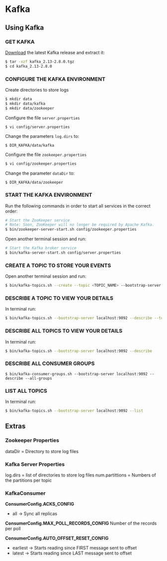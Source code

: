 # Kafka

## Using Kafka

### GET KAFKA

[Download](http://kafka.apache.org/downloads) the latest Kafka release and extract it:
```bash
$ tar -xzf kafka_2.13-2.8.0.tgz
$ cd kafka_2.13-2.8.0
```

### CONFIGURE THE KAFKA ENVIRONMENT

Create directories to store logs
```bash
$ mkdir data
$ mkdir data/kafka
$ mkdir data/zookeeper
```

Configure the file `server.properties`
```bash
$ vi config/server.properties
```

Change the parameters `log.dirs` to:
```
$ DIR_KAFKA/data/kafka
```

Configure the file `zookeeper.properties`
```bash
$ vi config/zookeeper.properties
```

Change the parameter `dataDir` to:
```
$ DIR_KAFKA/data/zookeeper
```

### START THE KAFKA ENVIRONMENT

Run the following commands in order to start all services in the correct order:
```bash
# Start the ZooKeeper service
# Note: Soon, ZooKeeper will no longer be required by Apache Kafka.
$ bin/zookeeper-server-start.sh config/zookeeper.properties
```

Open another terminal session and run:
```bash
# Start the Kafka broker service
$ bin/kafka-server-start.sh config/server.properties
```


### CREATE A TOPIC TO STORE YOUR EVENTS

Open another terminal session and run:
```bash
$ bin/kafka-topics.sh --create --topic <TOPIC_NAME> --bootstrap-server localhost:9092
```


### DESCRIBE A TOPIC TO VIEW YOUR DETAILS 

In terminal run:
```bash
$ bin/kafka-topics.sh --bootstrap-server localhost:9092 --describe --topic <TOPIC_NAME>
```


### DESCRIBE ALL TOPICS TO VIEW YOUR DETAILS

In terminal run:
```bash
$ bin/kafka-topics.sh --bootstrap-server localhost:9092 --describe
```


### DESCRIBE ALL CONSUMER GROUPS
```
$ bin/kafka-consumer-groups.sh --bootstrap-server localhost:9092 --describe --all-groups 
```


### LIST ALL TOPICS

In terminal run:
```bash
$ bin/kafka-topics.sh --bootstrap-server localhost:9092 --list 
```

## Extras

### Zookeeper Properties

dataDir = Directory to store log files


### Kafka Server Properties

log.dirs = list of directories to store log files
num.partittions = Numbers of the partitions per topic

### KafkaConsumer

**ConsumerConfig.ACKS_CONFIG**
- all -> Sync all replicas

**ConsumerConfig.MAX_POLL_RECORDS_CONFIG**
Number of the records per poll 

**ConsumerConfig.AUTO_OFFSET_RESET_CONFIG**
- earliest -> Starts reading since FIRST message sent to offset
- latest   -> Starts reading since LAST message sent to offset
